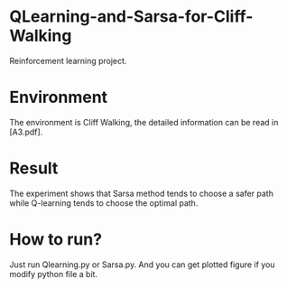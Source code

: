 # QLearning-and-Sarsa-for-Cliff-Walking
Reinforcement learning project. 

# Environment
The environment is Cliff Walking, the detailed information can be read in [A3.pdf].

# Result
The experiment shows that Sarsa method tends to choose a safer path while Q-learning tends to choose the optimal path.

# How to run?
Just run Qlearning.py or Sarsa.py. And you can get plotted figure if you modify python file a bit.
